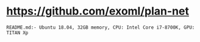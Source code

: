 # https://github.com/exoml/plan-net

```console
README.md:- Ubuntu 18.04, 32GB memory, CPU: Intel Core i7-8700K, GPU: TITAN Xp

```
